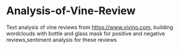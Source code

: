 # Analysis-of-Vine-Review
Text analysis of vine reviews from https://www.vivino.com, building wordclouds with bottle and glass mask
for positive and negative reviews,sentiment analysis for these reviews
